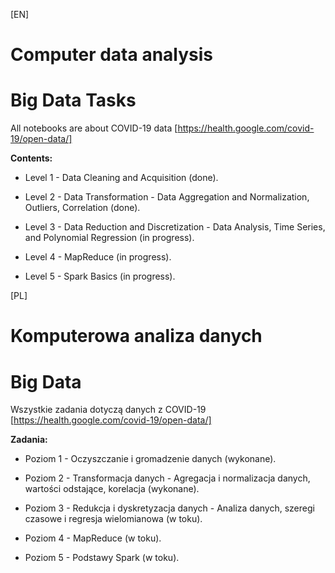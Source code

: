 [EN]
# Computer data analysis

# Big Data Tasks

All notebooks are about COVID-19 data [https://health.google.com/covid-19/open-data/]

**Contents:**

- Level 1 - Data Cleaning and Acquisition (done).

- Level 2 - Data Transformation - Data Aggregation and Normalization, Outliers, Correlation (done).

- Level 3 - Data Reduction and Discretization - Data Analysis, Time Series, and Polynomial Regression (in progress).

- Level 4 - MapReduce (in progress).

- Level 5 - Spark Basics (in progress).

[PL]
# Komputerowa analiza danych

# Big Data

Wszystkie zadania dotyczą danych z COVID-19 [https://health.google.com/covid-19/open-data/]

**Zadania:**

- Poziom 1 - Oczyszczanie i gromadzenie danych (wykonane).

- Poziom 2 - Transformacja danych - Agregacja i normalizacja danych, wartości odstające, korelacja (wykonane).

- Poziom 3 - Redukcja i dyskretyzacja danych - Analiza danych, szeregi czasowe i regresja wielomianowa (w toku).

- Poziom 4 - MapReduce (w toku).

- Poziom 5 - Podstawy Spark (w toku).
